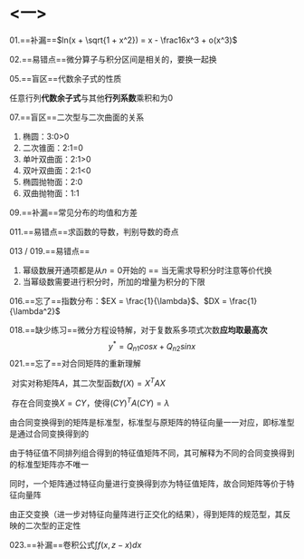 # <一>

01.==补漏==$ln(x + \sqrt{1 + x^2}) = x - \frac16x^3 + o(x^3)$

02.==易错点==微分算子与积分区间是相关的，要换一起换

05.==盲区==代数余子式的性质

​		任意行列**代数余子式**与其他**行列系数**乘积和为0

07.==盲区==二次型与二次曲面的关系

1. 椭圆：3:0>0
2. 二次锥面：2:1=0
3. 单叶双曲面：2:1>0
4. 双叶双曲面：2:1<0
5. 椭圆抛物面：2:0
6. 双曲抛物面：1:1

09.==补漏==常见分布的均值和方差

011.==易错点==求函数的导数，判别导数的奇点

013 / 019.==易错点==

1. 幂级数展开通项都是从$n = 0$开始的 == 当无需求导积分时注意等价代换
2. 当幂级数需要进行积分时，所加的增量为积分的下限

016.==忘了==指数分布：$EX = \frac{1}{\lambda}$、$DX = \frac{1}{\lambda^2}$

018.==缺少练习==微分方程设特解，对于复数系多项式次数**应均取最高次**
$$
y^* = Q_{n1} cosx + Q_{n2} sinx
$$
021.==忘了==对合同矩阵的重新理解

​		对实对称矩阵$A$，其二次型函数$f(X) = X^T A X$

​		存在合同变换$X = CY$，使得$(CY)^TA(CY) = \lambda$

​		由合同变换得到的矩阵是标准型，标准型与原矩阵的特征向量一一对应，即标准型是通过合同变换得到的

​		由于特征值不同排列组合得到的特征值矩阵不同，其可解释为不同的合同变换得到的标准型矩阵亦不唯一

​		同时，一个矩阵通过特征向量进行变换得到亦为特征值矩阵，故合同矩阵等价于特征向量阵

​		由正交变换（进一步对特征向量阵进行正交化的结果），得到矩阵的规范型，其反映的二次型的正定性

023.==补漏==卷积公式$\int f(x,z - x) dx$